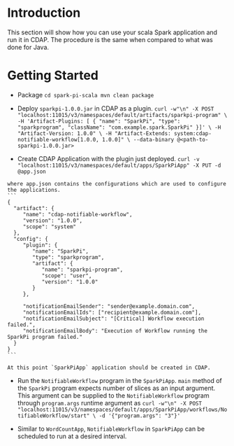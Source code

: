 
# Introduction

This section will show how you can use your scala Spark application and run it in CDAP. 
The procedure is the same when compared to what was done for Java. 

# Getting Started

   - Package 
    ```
    cd spark-pi-scala
    mvn clean package
    ```

   - Deploy `sparkpi-1.0.0.jar` in CDAP as a plugin.
    ```
    curl -w"\n" -X POST "localhost:11015/v3/namespaces/default/artifacts/sparkpi-program" \
     -H 'Artifact-Plugins: [ { "name": "SparkPi", "type": "sparkprogram", "className": "com.example.spark.SparkPi" }]' \
     -H "Artifact-Version: 1.0.0" \
     -H "Artifact-Extends: system:cdap-notifiable-workflow[1.0.0, 1.0.0]" \
     --data-binary @<path-to-sparkpi-1.0.0.jar>
    ```

   - Create CDAP Application with the plugin just deployed.
    ```
    curl -v "localhost:11015/v3/namespaces/default/apps/SparkPiApp" -X PUT -d @app.json
    ```

    where app.json contains the configurations which are used to configure the applications.
    ```
    {
      "artifact": {
         "name": "cdap-notifiable-workflow",
         "version": "1.0.0",
         "scope": "system"
      },
      "config": {
         "plugin": {
            "name": "SparkPi",
            "type": "sparkprogram",
            "artifact": {
               "name": "sparkpi-program",
               "scope": "user",
               "version": "1.0.0"
            }
         },

         "notificationEmailSender": "sender@example.domain.com",
         "notificationEmailIds": ["recipient@example.domain.com"],
         "notificationEmailSubject": "[Critical] Workflow execution failed.",
         "notificationEmailBody": "Execution of Workflow running the SparkPi program failed."
      }
    }
    ```

    At this point `SparkPiApp` application should be created in CDAP.

   - Run the `NotifiableWorkflow` program in the `SparkPiApp`. `main` method of the `SparkPi` program
    expects number of slices as an input argument. This argument can be supplied to the `NotifiableWorkflow` program
    through `program.args` runtime argument as
    ```
    curl -w"\n" -X POST "localhost:11015/v3/namespaces/default/apps/SparkPiApp/workflows/NotifiableWorkflow/start" \
     -d '{"program.args": "3"}'
    ```

   - Similar to `WordCountApp`, `NotifiableWorkflow` in `SparkPiApp` can be scheduled to run at a desired interval.

